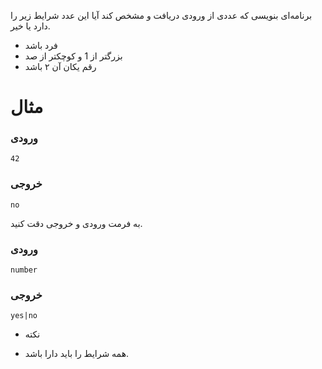 برنامه‌ای بنویسی که عددی از ورودی دریافت و مشخص کند آیا این عدد شرایط زیر را دارد یا خیر.

- فرد باشد
- بزرگتر از 1 و کوچکتر از صد
- رقم یکان آن ۲ باشد


# مثال

### ورودی

```
42
```

### خروجی

```
no
```

به فرمت ورودی و خروجی دقت کنید.

### ورودی

```
number
```

### خروجی

```
yes|no
```


* نکته 
- همه شرایط را باید دارا باشد.
